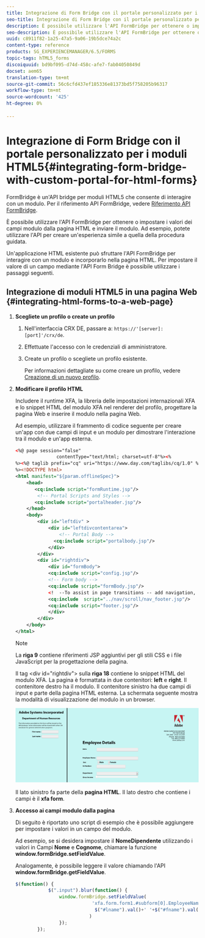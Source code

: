 ```yaml
---
title: Integrazione di Form Bridge con il portale personalizzato per i moduli HTML5
seo-title: Integrazione di Form Bridge con il portale personalizzato per i moduli HTML5
description: È possibile utilizzare l'API FormBridge per ottenere o impostare i valori dei campi modulo dalla pagina HTML e inviare il modulo.
seo-description: È possibile utilizzare l'API FormBridge per ottenere o impostare i valori dei campi modulo dalla pagina HTML e inviare il modulo.
uuid: c8911f82-1a25-47a5-9a06-19b5dce74a2c
content-type: reference
products: SG_EXPERIENCEMANAGER/6.5/FORMS
topic-tags: hTML5_forms
discoiquuid: bd9bf095-d74d-458c-afe7-fab04050849d
docset: aem65
translation-type: tm+mt
source-git-commit: 56c6cfd437ef185336e81373bd5f758205b96317
workflow-type: tm+mt
source-wordcount: '425'
ht-degree: 0%

---
```



# Integrazione di Form Bridge con il portale personalizzato per i moduli HTML5{#integrating-form-bridge-with-custom-portal-for-html-forms}

FormBridge è un&#39;API bridge per moduli HTML5 che consente di interagire con un modulo. Per il riferimento API FormBridge, vedere [Riferimento API FormBridge](/help/forms/using/form-bridge-apis.md).

È possibile utilizzare l&#39;API FormBridge per ottenere o impostare i valori dei campi modulo dalla pagina HTML e inviare il modulo. Ad esempio, potete utilizzare l&#39;API per creare un&#39;esperienza simile a quella della procedura guidata.

Un&#39;applicazione HTML esistente può sfruttare l&#39;API FormBridge per interagire con un modulo e incorporarlo nella pagina HTML. Per impostare il valore di un campo mediante l&#39;API Form Bridge è possibile utilizzare i passaggi seguenti.

## Integrazione di moduli HTML5 in una pagina Web {#integrating-html-forms-to-a-web-page}

1. **Scegliete un profilo o create un profilo**

   1. Nell&#39;interfaccia CRX DE, passare a: `https://'[server]:[port]'/crx/de`.
   1. Effettuate l&#39;accesso con le credenziali di amministratore.
   1. Create un profilo o scegliete un profilo esistente.

      Per informazioni dettagliate su come creare un profilo, vedere [Creazione di un nuovo profilo](/help/forms/using/custom-profile.md).

1. **Modificare il profilo HTML**

   Includere il runtime XFA, la libreria delle impostazioni internazionali XFA e lo snippet HTML del modulo XFA nel renderer del profilo, progettare la pagina Web e inserire il modulo nella pagina Web.

   Ad esempio, utilizzare il frammento di codice seguente per creare un&#39;app con due campi di input e un modulo per dimostrare l&#39;interazione tra il modulo e un&#39;app esterna.

   ```xml
   <%@ page session="false"
                  contentType="text/html; charset=utf-8"%><%
   %><%@ taglib prefix="cq" uri="https://www.day.com/taglibs/cq/1.0" %><%
   %><!DOCTYPE html>
   <html manifest="${param.offlineSpec}">
       <head>
          <cq:include script="formRuntime.jsp"/>
           <!-- Portal Scripts and Styles -->
          <cq:include script="portalheader.jsp"/>
       </head>
       <body>
           <div id="leftdiv" >
               <div id="leftdivcontentarea">
                   <!-- Portal Body -->
                 <cq:include script="portalbody.jsp"/>
               </div>
           </div>
           <div id="rightdiv">
               <div id="formBody">
               <cq:include script="config.jsp"/>
               <!-- Form body -->
               <cq:include script="formBody.jsp"/>
               <!  --To assist in page transitions -- add navigation, based on scrolling -->
               <cq:include  script="../nav/scroll/nav_footer.jsp"/>
               <cq:include script="footer.jsp"/>
               </div>
           </div>
       </body>
   </html>
   ```

   >[!NOTE]
   >
   >La **riga 9** contiene riferimenti JSP aggiuntivi per gli stili CSS e i file JavaScript per la progettazione della pagina.
   >
   >
   >Il tag &lt;div id=&quot;rightdiv&quot;> sulla **riga 18** contiene lo snippet HTML del modulo XFA.
   La pagina è formattata in due contenitori: **left** e **right**. Il contenitore destro ha il modulo. Il contenitore sinistro ha due campi di input e parte della pagina HTML esterna.
   La schermata seguente mostra la modalità di visualizzazione del modulo in un browser.

   ![portale](assets/portal.jpg)

   Il lato sinistro fa parte della **pagina HTML**. Il lato destro che contiene i campi è il **xfa form**.

1. **Accesso ai campi modulo dalla pagina**

   Di seguito è riportato uno script di esempio che è possibile aggiungere per impostare i valori in un campo del modulo.

   Ad esempio, se si desidera impostare il **NomeDipendente** utilizzando i valori in Campi **Nome** e **Cognome**, chiamare la funzione **window.formBridge.setFieldValue**.

   Analogamente, è possibile leggere il valore chiamando l&#39;API **window.formBridge.getFieldValue**.

   ```javascript
   $(function() {
               $(".input").blur(function() {
                   window.formBridge.setFieldValue(
                               'xfa.form.form1.#subform[0].EmployeeName',
                                $("#lname").val()+' '+$("#fname").val()
                              )
                   });
           });
   ```
